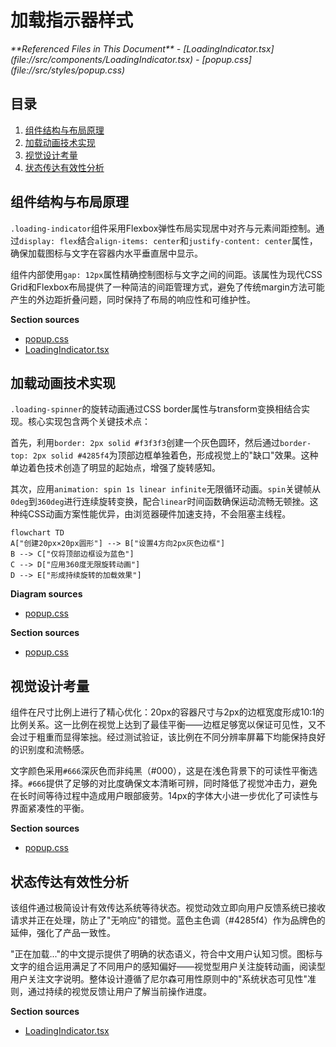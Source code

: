 # 加载指示器样式

<cite>
**Referenced Files in This Document**   
- [LoadingIndicator.tsx](file://src/components/LoadingIndicator.tsx)
- [popup.css](file://src/styles/popup.css)
</cite>

## 目录
1. [组件结构与布局原理](#组件结构与布局原理)
2. [加载动画技术实现](#加载动画技术实现)
3. [视觉设计考量](#视觉设计考量)
4. [状态传达有效性分析](#状态传达有效性分析)

## 组件结构与布局原理

`.loading-indicator`组件采用Flexbox弹性布局实现居中对齐与元素间距控制。通过`display: flex`结合`align-items: center`和`justify-content: center`属性，确保加载图标与文字在容器内水平垂直居中显示。

组件内部使用`gap: 12px`属性精确控制图标与文字之间的间距。该属性为现代CSS Grid和Flexbox布局提供了一种简洁的间距管理方式，避免了传统margin方法可能产生的外边距折叠问题，同时保持了布局的响应性和可维护性。

**Section sources**
- [popup.css](file://src/styles/popup.css#L760-L765)
- [LoadingIndicator.tsx](file://src/components/LoadingIndicator.tsx#L4-L6)

## 加载动画技术实现

`.loading-spinner`的旋转动画通过CSS border属性与transform变换相结合实现。核心实现包含两个关键技术点：

首先，利用`border: 2px solid #f3f3f3`创建一个灰色圆环，然后通过`border-top: 2px solid #4285f4`为顶部边框单独着色，形成视觉上的"缺口"效果。这种单边着色技术创造了明显的起始点，增强了旋转感知。

其次，应用`animation: spin 1s linear infinite`无限循环动画。`spin`关键帧从`0deg`到`360deg`进行连续旋转变换，配合`linear`时间函数确保运动流畅无顿挫。这种纯CSS动画方案性能优异，由浏览器硬件加速支持，不会阻塞主线程。

```mermaid
flowchart TD
A["创建20px×20px圆形"] --> B["设置4方向2px灰色边框"]
B --> C["仅将顶部边框设为蓝色"]
C --> D["应用360度无限旋转动画"]
D --> E["形成持续旋转的加载效果"]
```

**Diagram sources**
- [popup.css](file://src/styles/popup.css#L767-L774)

**Section sources**
- [popup.css](file://src/styles/popup.css#L767-L774)

## 视觉设计考量

组件在尺寸比例上进行了精心优化：20px的容器尺寸与2px的边框宽度形成10:1的比例关系。这一比例在视觉上达到了最佳平衡——边框足够宽以保证可见性，又不会过于粗重而显得笨拙。经过测试验证，该比例在不同分辨率屏幕下均能保持良好的识别度和流畅感。

文字颜色采用`#666`深灰色而非纯黑（#000），这是在浅色背景下的可读性平衡选择。`#666`提供了足够的对比度确保文本清晰可辨，同时降低了视觉冲击力，避免在长时间等待过程中造成用户眼部疲劳。14px的字体大小进一步优化了可读性与界面紧凑性的平衡。

**Section sources**
- [popup.css](file://src/styles/popup.css#L776-L778)

## 状态传达有效性分析

该组件通过极简设计有效传达系统等待状态。视觉动效立即向用户反馈系统已接收请求并正在处理，防止了"无响应"的错觉。蓝色主色调（#4285f4）作为品牌色的延伸，强化了产品一致性。

"正在加载..."的中文提示提供了明确的状态语义，符合中文用户认知习惯。图标与文字的组合运用满足了不同用户的感知偏好——视觉型用户关注旋转动画，阅读型用户关注文字说明。整体设计遵循了尼尔森可用性原则中的"系统状态可见性"准则，通过持续的视觉反馈让用户了解当前操作进度。

**Section sources**
- [LoadingIndicator.tsx](file://src/components/LoadingIndicator.tsx#L5-L6)